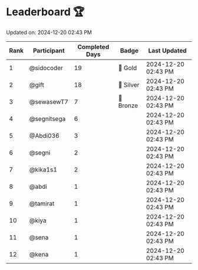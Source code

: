 # Leaderboard 🏆

Updated on: 2024-12-20 02:43 PM

| Rank | Participant       | Completed Days | Badge      | Last Updated         |
|------|-------------------|----------------|------------|----------------------|
| 1    | @sidocoder        | 19             | 🏅 Gold     | 2024-12-20 02:43 PM |
| 2    | @gift             | 18             | 🥈 Silver   | 2024-12-20 02:43 PM |
| 3    | @sewasewT7        | 7              | 🥉 Bronze   | 2024-12-20 02:43 PM |
| 4    | @segnitsega       | 6              |            | 2024-12-20 02:43 PM |
| 5    | @Abdi036          | 3              |            | 2024-12-20 02:43 PM |
| 6    | @segni            | 2              |            | 2024-12-20 02:43 PM |
| 7    | @kika1s1          | 2              |            | 2024-12-20 02:43 PM |
| 8    | @abdi             | 1              |            | 2024-12-20 02:43 PM |
| 9    | @tamirat          | 1              |            | 2024-12-20 02:43 PM |
| 10   | @kiya             | 1              |            | 2024-12-20 02:43 PM |
| 11   | @sena             | 1              |            | 2024-12-20 02:43 PM |
| 12   | @kena             | 1              |            | 2024-12-20 02:43 PM |
